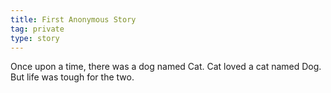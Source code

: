 ```yaml
---
title: First Anonymous Story
tag: private
type: story
---
```


Once upon a time, there was a dog named Cat. Cat loved a cat named Dog. But life was tough for the two.
